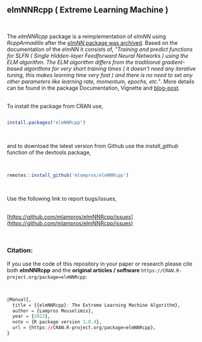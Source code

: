 
## elmNNRcpp ( Extreme Learning Machine )

<br>

The *elmNNRcpp* package is a reimplementation of *elmNN* using *RcppArmadillo* after the [*elmNN* package was archived](https://CRAN.R-project.org/package=elmNN). Based on the documentation of the *elmNN* it consists of,
*"Training and predict functions for SLFN ( Single Hidden-layer Feedforward Neural Networks ) using the ELM algorithm. The ELM algorithm differs from the traditional gradient-based algorithms for very short training times ( it doesn't need any iterative tuning, this makes learning time very fast ) and there is no need to set any other parameters like learning rate, momentum, epochs, etc."*. More details can be found in the package Documentation, Vignette and [blog-post](http://mlampros.github.io/2018/07/05/the_extreme_learning_machine_package/).
<br><br>

To install the package from CRAN use, 

```R

install.packages("elmNNRcpp")


```
<br>

and to download the latest version from Github use the *install_github* function of the devtools package,
<br><br>

```R

remotes::install_github('mlampros/elmNNRcpp')


```
<br>

Use the following link to report bugs/issues,
<br><br>

[https://github.com/mlampros/elmNNRcpp/issues](https://github.com/mlampros/elmNNRcpp/issues)

<br>

### **Citation:**

If you use the code of this repository in your paper or research please cite both **elmNNRcpp** and the **original articles / software** `https://CRAN.R-project.org/package=elmNNRcpp`:

<br>

```R
@Manual{,
  title = {{elmNNRcpp}: The Extreme Learning Machine Algorithm},
  author = {Lampros Mouselimis},
  year = {2022},
  note = {R package version 1.0.4},
  url = {https://CRAN.R-project.org/package=elmNNRcpp},
}
```

<br>

